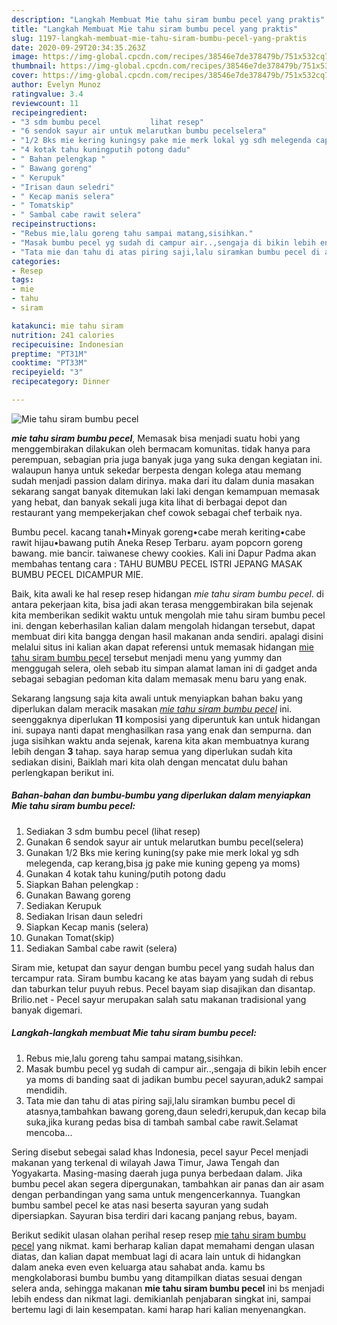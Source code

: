 ```yaml
---
description: "Langkah Membuat Mie tahu siram bumbu pecel yang praktis"
title: "Langkah Membuat Mie tahu siram bumbu pecel yang praktis"
slug: 1197-langkah-membuat-mie-tahu-siram-bumbu-pecel-yang-praktis
date: 2020-09-29T20:34:35.263Z
image: https://img-global.cpcdn.com/recipes/38546e7de378479b/751x532cq70/mie-tahu-siram-bumbu-pecel-foto-resep-utama.jpg
thumbnail: https://img-global.cpcdn.com/recipes/38546e7de378479b/751x532cq70/mie-tahu-siram-bumbu-pecel-foto-resep-utama.jpg
cover: https://img-global.cpcdn.com/recipes/38546e7de378479b/751x532cq70/mie-tahu-siram-bumbu-pecel-foto-resep-utama.jpg
author: Evelyn Munoz
ratingvalue: 3.4
reviewcount: 11
recipeingredient:
- "3 sdm bumbu pecel           lihat resep"
- "6 sendok sayur air untuk melarutkan bumbu pecelselera"
- "1/2 Bks mie kering kuningsy pake mie merk lokal yg sdh melegenda cap kerangbisa jg pake mie kuning gepeng ya moms"
- "4 kotak tahu kuningputih potong dadu"
- " Bahan pelengkap "
- " Bawang goreng"
- " Kerupuk"
- "Irisan daun seledri"
- " Kecap manis selera"
- " Tomatskip"
- " Sambal cabe rawit selera"
recipeinstructions:
- "Rebus mie,lalu goreng tahu sampai matang,sisihkan."
- "Masak bumbu pecel yg sudah di campur air..,sengaja di bikin lebih encer ya moms di banding saat di jadikan bumbu pecel sayuran,aduk2 sampai mendidih."
- "Tata mie dan tahu di atas piring saji,lalu siramkan bumbu pecel di atasnya,tambahkan bawang goreng,daun seledri,kerupuk,dan kecap bila suka,jika kurang pedas bisa di tambah sambal cabe rawit.Selamat mencoba..."
categories:
- Resep
tags:
- mie
- tahu
- siram

katakunci: mie tahu siram 
nutrition: 241 calories
recipecuisine: Indonesian
preptime: "PT31M"
cooktime: "PT33M"
recipeyield: "3"
recipecategory: Dinner

---
```



![Mie tahu siram bumbu pecel](https://img-global.cpcdn.com/recipes/38546e7de378479b/751x532cq70/mie-tahu-siram-bumbu-pecel-foto-resep-utama.jpg)

<b><i>mie tahu siram bumbu pecel</i></b>, Memasak bisa menjadi suatu hobi yang menggembirakan dilakukan oleh bermacam komunitas. tidak hanya para perempuan, sebagian pria juga banyak juga yang suka dengan kegiatan ini. walaupun hanya untuk sekedar berpesta dengan kolega atau memang sudah menjadi passion dalam dirinya. maka dari itu dalam dunia masakan sekarang sangat banyak ditemukan laki laki dengan kemampuan memasak yang hebat, dan banyak sekali juga kita lihat di berbagai depot dan restaurant yang mempekerjakan chef cowok sebagai chef terbaik nya.

Bumbu pecel. kacang tanah•Minyak goreng•cabe merah keriting•cabe rawit hijau•bawang putih Aneka Resep Terbaru. ayam popcorn goreng bawang. mie bancir. taiwanese chewy cookies. Kali ini Dapur Padma akan membahas tentang cara : TAHU BUMBU PECEL ISTRI JEPANG MASAK BUMBU PECEL DICAMPUR MIE.

Baik, kita awali ke hal resep resep hidangan <i>mie tahu siram bumbu pecel</i>. di antara pekerjaan kita, bisa jadi akan terasa menggembirakan bila sejenak kita memberikan sedikit waktu untuk mengolah mie tahu siram bumbu pecel ini. dengan keberhasilan kalian dalam mengolah hidangan tersebut, dapat membuat diri kita bangga dengan hasil makanan anda sendiri. apalagi disini melalui situs ini kalian akan dapat referensi untuk memasak hidangan <u>mie tahu siram bumbu pecel</u> tersebut menjadi menu yang yummy dan menggugah selera, oleh sebab itu simpan alamat laman ini di gadget anda sebagai sebagian pedoman kita dalam memasak menu baru yang enak.


Sekarang langsung saja kita awali untuk menyiapkan bahan baku yang diperlukan dalam meracik masakan <u><i>mie tahu siram bumbu pecel</i></u> ini. seenggaknya diperlukan <b>11</b> komposisi yang diperuntuk kan untuk hidangan ini. supaya nanti dapat menghasilkan rasa yang enak dan sempurna. dan juga sisihkan waktu anda sejenak, karena kita akan membuatnya kurang lebih dengan <b>3</b> tahap. saya harap semua yang diperlukan sudah kita sediakan disini, Baiklah mari kita olah dengan mencatat dulu bahan perlengkapan berikut ini.

<!--inarticleads1-->

##### Bahan-bahan dan bumbu-bumbu yang diperlukan dalam menyiapkan Mie tahu siram bumbu pecel:

1. Sediakan 3 sdm bumbu pecel           (lihat resep)
1. Gunakan 6 sendok sayur air untuk melarutkan bumbu pecel(selera)
1. Gunakan 1/2 Bks mie kering kuning(sy pake mie merk lokal yg sdh melegenda, cap kerang,bisa jg pake mie kuning gepeng ya moms)
1. Gunakan 4 kotak tahu kuning/putih potong dadu
1. Siapkan  Bahan pelengkap :
1. Gunakan  Bawang goreng
1. Sediakan  Kerupuk
1. Sediakan Irisan daun seledri
1. Siapkan  Kecap manis (selera)
1. Gunakan  Tomat(skip)
1. Sediakan  Sambal cabe rawit (selera)


Siram mie, ketupat dan sayur dengan bumbu pecel yang sudah halus dan tercampur rata. Siram bumbu kacang ke atas bayam yang sudah di rebus dan taburkan telur puyuh rebus. Pecel bayam siap disajikan dan disantap. Brilio.net - Pecel sayur merupakan salah satu makanan tradisional yang banyak digemari. 

<!--inarticleads2-->

##### Langkah-langkah membuat Mie tahu siram bumbu pecel:

1. Rebus mie,lalu goreng tahu sampai matang,sisihkan.
1. Masak bumbu pecel yg sudah di campur air..,sengaja di bikin lebih encer ya moms di banding saat di jadikan bumbu pecel sayuran,aduk2 sampai mendidih.
1. Tata mie dan tahu di atas piring saji,lalu siramkan bumbu pecel di atasnya,tambahkan bawang goreng,daun seledri,kerupuk,dan kecap bila suka,jika kurang pedas bisa di tambah sambal cabe rawit.Selamat mencoba...


Sering disebut sebegai salad khas Indonesia, pecel sayur Pecel menjadi makanan yang terkenal di wilayah Jawa Timur, Jawa Tengah dan Yogyakarta. Masing-masing daerah juga punya berbedaan dalam. Jika bumbu pecel akan segera dipergunakan, tambahkan air panas dan air asam dengan perbandingan yang sama untuk mengencerkannya. Tuangkan bumbu sambel pecel ke atas nasi beserta sayuran yang sudah dipersiapkan. Sayuran bisa terdiri dari kacang panjang rebus, bayam. 

Berikut sedikit ulasan olahan perihal resep resep <u>mie tahu siram bumbu pecel</u> yang nikmat. kami berharap kalian dapat memahami dengan ulasan diatas, dan kalian dapat membuat lagi di acara lain untuk di hidangkan dalam aneka even even keluarga atau sahabat anda. kamu bs mengkolaborasi bumbu bumbu yang ditampilkan diatas sesuai dengan selera anda, sehingga makanan <b>mie tahu siram bumbu pecel</b> ini bs menjadi lebih endess dan nikmat lagi. demikianlah penjabaran singkat ini, sampai bertemu lagi di lain kesempatan. kami harap hari kalian menyenangkan.
